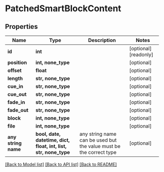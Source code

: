 # PatchedSmartBlockContent


## Properties
Name | Type | Description | Notes
------------ | ------------- | ------------- | -------------
**id** | **int** |  | [optional] [readonly] 
**position** | **int, none_type** |  | [optional] 
**offset** | **float** |  | [optional] 
**length** | **str, none_type** |  | [optional] 
**cue_in** | **str, none_type** |  | [optional] 
**cue_out** | **str, none_type** |  | [optional] 
**fade_in** | **str, none_type** |  | [optional] 
**fade_out** | **str, none_type** |  | [optional] 
**block** | **int, none_type** |  | [optional] 
**file** | **int, none_type** |  | [optional] 
**any string name** | **bool, date, datetime, dict, float, int, list, str, none_type** | any string name can be used but the value must be the correct type | [optional]

[[Back to Model list]](../README.md#documentation-for-models) [[Back to API list]](../README.md#documentation-for-api-endpoints) [[Back to README]](../README.md)


